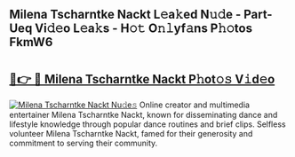 ## Milena Tscharntke Nackt L𝚎a𝚔ed N𝚞𝚍e - Part-Ueq Vi𝚍𝚎o L𝚎a𝚔s - H𝚘𝚝 O𝚗𝚕yf𝚊ns P𝚑𝚘tos FkmW6

# <h2><a href="http://kf76ew.oniu.top/?m=Milena+Tscharntke+Nackt">🔗👉 🔴 Milena Tscharntke Nackt P𝚑ot𝚘𝚜 V𝚒d𝚎o</a></h2>

[![Milena Tscharntke Nackt Nu𝚍e𝚜](https://i.imgur.com/0qMVB7G.gif)](http://kf76ew.oniu.top/?m=Milena+Tscharntke+Nackt)
Online creator and multimedia entertainer Milena Tscharntke Nackt, known for disseminating dance and lifestyle knowledge through popular dance routines and brief clips. Selfless volunteer Milena Tscharntke Nackt, famed for their generosity and commitment to serving their community.  
